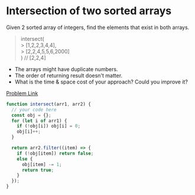 # Intersection of two sorted arrays

Given 2 sorted array of integers, find the elements that exist in both arrays.

> intersect(<br> > [1,2,2,3,4,4],<br> > [2,2,4,5,5,6,2000]<br>
> ) // [2,2,4]

- The arrays might have duplicate numbers.
- The order of returning result doesn't matter.
- What is the time & space cost of your approach? Could you improve it?

[Problem Link](https://bigfrontend.dev/problem/intersection-of-two0-sorted-Arrays)

```js
function intersect(arr1, arr2) {
  // your code here
  const obj = {};
  for (let i of arr1) {
    if (!obj[i]) obj[i] = 0;
    obj[i]++;
  }

  return arr2.filter((item) => {
    if (!obj[item]) return false;
    else {
      obj[item] -= 1;
      return true;
    }
  });
}
```
